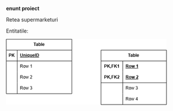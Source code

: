 **enunt proiect**

Retea supermarketuri



Entitatile:


![Diagrama_mea](pregatire_examen.drawio.png)
